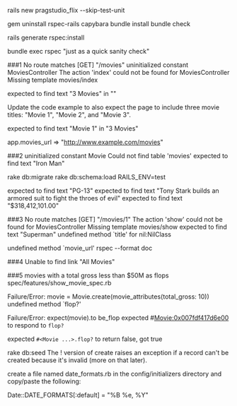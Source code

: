 rails new pragstudio_flix --skip-test-unit

gem uninstall rspec-rails capybara
bundle install
bundle check

rails generate rspec:install

bundle exec rspec
"just as a quick sanity check"

###1
No route matches [GET] "/movies"
uninitialized constant MoviesController
The action 'index' could not be found for MoviesController
Missing template movies/index

expected to find text "3 Movies" in ""

Update the code example to also expect the page to include three movie titles: "Movie 1", "Movie 2", and "Movie 3".

expected to find text "Movie 1" in "3 Movies"

app.movies_url
=> "http://www.example.com/movies"

###2
uninitialized constant Movie
Could not find table 'movies'
expected to find text "Iron Man"

rake db:migrate
rake db:schema:load RAILS_ENV=test

expected to find text "PG-13"
expected to find text "Tony Stark builds an armored suit to fight the throes of evil"
expected to find text "$318,412,101.00" 

###3
No route matches [GET] "/movies/1"
The action 'show' could not be found for MoviesController
Missing template movies/show
expected to find text "Superman"
undefined method `title' for nil:NilClass

undefined method `movie_url'
rspec --format doc

###4
Unable to find link "All Movies"

###5
movies with a total gross less than $50M as flops
spec/features/show_movie_spec.rb

Failure/Error: movie = Movie.create(movie_attributes(total_gross: 10))
undefined method `flop?'

Failure/Error: expect(movie).to be_flop
       expected #<Movie:0x007fdf417d6e00> to respond to `flop?`

expected `#<Movie ...>.flop?` to return false, got true

rake db:seed
The ! version of create raises an exception if a record can't be created because it's invalid (more on that later).

create a file named date_formats.rb in the config/initializers directory and copy/paste the following:

Date::DATE_FORMATS[:default] = "%B %e, %Y"
















